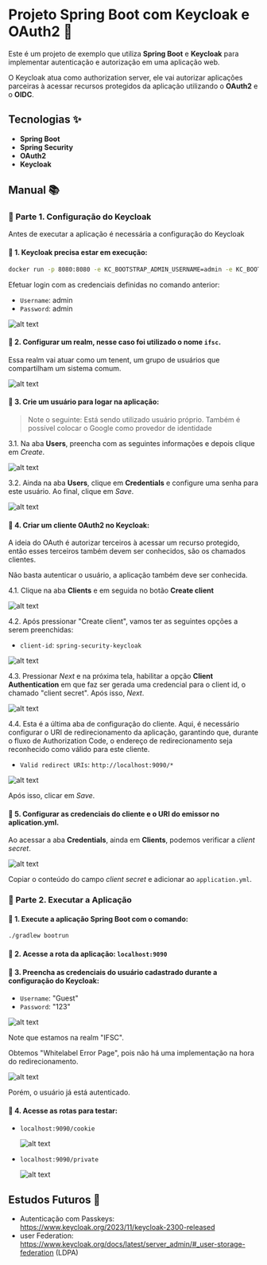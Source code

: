 # Projeto Spring Boot com Keycloak e OAuth2 🌿

Este é um projeto de exemplo que utiliza **Spring Boot** e **Keycloak** para implementar autenticação e autorização em uma aplicação web. 

O Keycloak atua como authorization server, ele vai autorizar aplicações parceiras à acessar recursos protegidos da aplicação utilizando o **OAuth2** e o **OIDC**.

## Tecnologias ✨
- **Spring Boot**
- **Spring Security**
- **OAuth2**
- **Keycloak**   

## Manual 📚
###  📕 Parte 1. Configuração do Keycloak 

Antes de executar a aplicação é necessária a configuração do Keycloak 
#### 📌 1. **Keycloak** precisa estar em execução:

   ```bash
   docker run -p 8080:8080 -e KC_BOOTSTRAP_ADMIN_USERNAME=admin -e KC_BOOTSTRAP_ADMIN_PASSWORD=admin quay.io/keycloak/keycloak:26.0.5 start-dev
   ```
   Efetuar login com as credenciais definidas no comando anterior:
   - `Username`: admin
   - `Password`: admin

   ![alt text](./src/main/resources/imgs/keycloakImage.png)

#### 📌 2. Configurar um **realm**, nesse caso foi utilizado o nome `ifsc`.

   Essa realm vai atuar como um tenent, um grupo de usuários que compartilham um sistema comum.

   ![alt text](./src/main/resources/imgs/realme.png)

#### 📌 3. Crie um usuário para logar na aplicação:
   > Note o seguinte: Está sendo utilizado usuário próprio. Também é possível colocar o Google como provedor de identidade

   3.1. Na aba **Users**, preencha com as seguintes informações e depois clique em _Create_.

   ![alt text](./src/main/resources/imgs/userKeycloak.png)

   3.2. Ainda na aba **Users**, clique em **Credentials** e configure uma senha para este usuário. Ao final, clique em _Save_.

   ![alt text](./src/main/resources/imgs/passwordKeycloak.png)

#### 📌 4. Criar um **cliente OAuth2** no Keycloak:

   A ideia do OAuth é autorizar terceiros à acessar um recurso protegido, então esses terceiros também devem ser conhecidos, são os chamados clientes.

   Não basta autenticar o usuário, a aplicação também deve ser conhecida.
   
   4.1. Clique na aba **Clients** e em seguida no botão **Create client**

   ![alt text](./src/main/resources/imgs/criarCliente.png)

   4.2. Após pressionar "Create client", vamos ter as seguintes opções a serem preenchidas:
   - `client-id`: `spring-security-keycloak`
   
   ![alt text](./src/main/resources/imgs/CreateClient01.png)
 
   4.3. Pressionar _Next_ e na próxima tela, habilitar a opção **Client Authentication** em que faz ser gerada uma credencial para o client id, o chamado "client secret". Após isso, _Next_.

   ![alt text](./src/main/resources/imgs/CreateClient02.png)

   4.4. Esta é a última aba de configuração do cliente. Aqui, é necessário configurar o URI de redirecionamento da aplicação, garantindo que, durante o fluxo de Authorization Code, o endereço de redirecionamento seja reconhecido como válido para este cliente.
   
   - `Valid redirect URIs`: `http://localhost:9090/*`

   ![alt text](./src/main/resources/imgs/CreateClient03.png)

   Após isso, clicar em _Save_. 

    
#### 📌 5. Configurar as credenciais do cliente e o URI do emissor no aplication.yml.

Ao acessar a aba **Credentials**, ainda em **Clients**, podemos verificar a _client secret_.

![alt text](./src/main/resources/imgs/clientSecret.png)

Copiar o conteúdo do campo _client secret_ e adicionar ao `application.yml`.
 
### 📘 Parte 2. Executar a Aplicação 

#### 📌 1. Execute a aplicação Spring Boot com o comando:

   ```bash
   ./gradlew bootrun
   ```

#### 📌 2. Acesse a rota da aplicação: `localhost:9090`
#### 📌 3. Preencha as credenciais do usuário cadastrado durante a configuração do Keycloak:
   - `Username`: "Guest"
   - `Password`: "123"

   ![alt text](./src/main/resources/imgs/SignUserIFSC.png)

   Note que estamos na realm "IFSC".

   Obtemos "Whitelabel Error Page", pois não há uma implementação na hora do redirecionamento. 
   
   ![alt text](./src/main/resources/imgs/WhiteLabel.png)
    
   Porém, o usuário já está autenticado. 

#### 📌 4. Acesse as rotas para testar: 
- `localhost:9090/cookie` 

   ![alt text](./src/main/resources/imgs/cookieKeycloak.png)
 
- `localhost:9090/private`

   ![alt text](./src/main/resources/imgs/privateRoute.png)
 
 ## Estudos Futuros 🔎

 - Autenticação com Passkeys: https://www.keycloak.org/2023/11/keycloak-2300-released  
 - user Federation: https://www.keycloak.org/docs/latest/server_admin/#_user-storage-federation (LDPA)